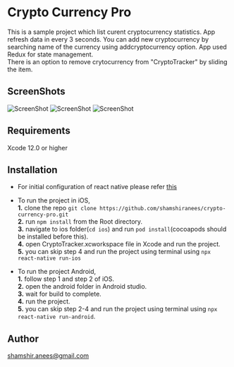 # Crypto Currency Pro
This is a sample project which list curent cryptocurrency statistics. App refresh data in every 3 seconds. You can add new cryptocurrency by searching name of the currency using addcryptocurrency option. App used Redux for state management.<br>
There is an option to remove crytocurrency from "CryptoTracker" by sliding the item.

## ScreenShots

![ScreenShot](https://github.com/shamshiranees/crypto-currency-pro/blob/master/screenshot1.png)
![ScreenShot](https://github.com/shamshiranees/crypto-currency-pro/blob/master/screenshot2.png)
![ScreenShot](https://github.com/shamshiranees/crypto-currency-pro/blob/master/screenshot3.png)


## Requirements

Xcode 12.0 or higher

## Installation

* For initial configuration of react native please refer [this](https://reactnative.dev/docs/environment-setup)
* To run the project in iOS, <br>
    **1.** clone the repo `git clone https://github.com/shamshiranees/crypto-currency-pro.git`<br>
    **2.** run `npm install` from the Root directory.<br>
    **3.** navigate to ios folder(`cd ios`) and run `pod install`(cocoapods should be installed before this).<br>
    **4.** open CryptoTracker.xcworkspace file in Xcode and run the project.<br>
    **5.** you can skip step 4 and run the project using terminal using `npx react-native run-ios`<br>


* To run the project Android,<br> 
    **1.** follow step 1 and step 2 of iOS.<br>
    **2.** open the android folder in Android studio.<br>
    **3.** wait for build to complete.<br>
    **4.** run the project.<br>
    **5.** you can skip step 2-4 and run the project using terminal using `npx react-native run-android`.<br>



## Author
 shamshir.anees@gmail.com